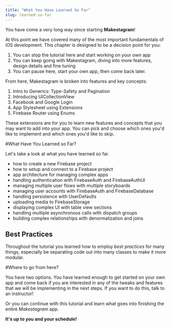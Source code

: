 ```yaml
---
title: "What You Have Learned So Far"
slug: learned-so-far
---
```


You have come a very long way since starting **Makestagram**!

At this point we have covered many of the most important fundamentals of iOS development. This chapter is designed to be a decision point for you:

1. You can stop the tutorial here and start working on your own app
2. You can keep going with Makestagram, diving into more features, design details and fine tuning
3. You can pause here, start your own app, then come back later.

From here, Makestagram is broken into features and key concepts:

1. Intro to Generics: Type-Safety and Pagination
1. Introducing UICollectionView
1. Facebook and Google Login
1. App Stylesheet using Extensions
1. Firebase Router using Enums
<!-- 1. Analytics with Firebase and Fabric -->
<!-- 1. Realtime Messaging -->
<!-- 1. Adding Location Tags -->
<!-- 1. Custom Login with UIPageViewController -->

These extensions are for you to learn new features and concepts that you may want to add into your app. You can pick and choose which ones you'd like to implement and which ones you'd like to skip.

#What Have You Learned so Far?

Let's take a look at what you have learned so far.

- how to create a new Firebase project
- how to setup and connect to a Firebase project
- app architecture for managing complex apps
- handling authentication with FirebaseAuth and FirebaseAuthUI
- managing multiple user flows with multiple storyboards
- managing user accounts with FirebaseAuth and FirebaseDatabase
- handling persistence with UserDefaults
- uploading media to FirebaseStorage
- displaying complex UI with table view sections
- handling multiple asynchronous calls with dispatch groups
- building complex relationships with denormalization and joins

## Best Practices

Throughout the tutorial you learned how to employ _best practices_ for many things, especially be separating code out into many classes to make it more modular.

#Where to go from here?

You have two options. You have learned enough to get started on your own app and come back if you are interested in any of the tweaks and features that we will be implementing in the next steps. If you want to do this, talk to an instructor!

Or you can continue with this tutorial and learn what goes into finishing the entire _Makestagram_ app.

**It's up to you and your schedule!**
